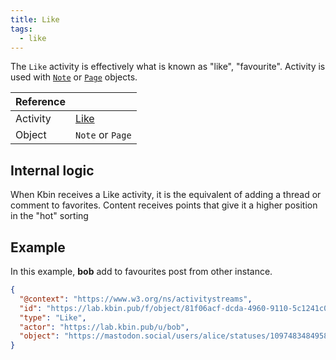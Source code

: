 ```yaml
---
title: Like
tags:
  - like
---
```


The `Like` activity is effectively what is known as "like", "favourite". Activity is used with [`Note`](../objects/note)
or [`Page`](../objects/page) objects.

| Reference |                                                                |
| --------- | -------------------------------------------------------------- |
| Activity  | [Like](https://www.w3.org/TR/activitypub/#like-activity-inbox) |
| Object    | `Note` or `Page`                                               |

## Internal logic

When Kbin receives a Like activity, it is the equivalent of adding a thread or comment to favorites. Content receives
points that give it a higher position in the "hot" sorting

## Example

In this example, **bob** add to favourites post from other instance.

```json
{
  "@context": "https://www.w3.org/ns/activitystreams",
  "id": "https://lab.kbin.pub/f/object/81f06acf-dcda-4960-9110-5c1241c012f4",
  "type": "Like",
  "actor": "https://lab.kbin.pub/u/bob",
  "object": "https://mastodon.social/users/alice/statuses/109748348495832857"
}
```
